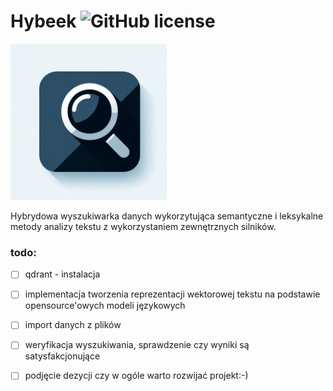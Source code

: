 # Hybeek ![GitHub license](https://img.shields.io/github/license/Naereen/StrapDown.js.svg)


[<img src="./res/images/logo.png" width="250" />](image.png)


Hybrydowa wyszukiwarka danych wykorzytująca semantyczne i leksykalne metody analizy tekstu z wykorzystaniem zewnętrznych silników.





### todo:
- [ ] qdrant - instalacja
- [ ] implementacja tworzenia reprezentacji wektorowej tekstu na podstawie opensource'owych modeli językowych
- [ ] import danych z plików 
- [ ] weryfikacja wyszukiwania, sprawdzenie czy wyniki są satysfakcjonujące
- [ ] podjęcie dezycji czy w ogóle warto rozwijać projekt:-)




